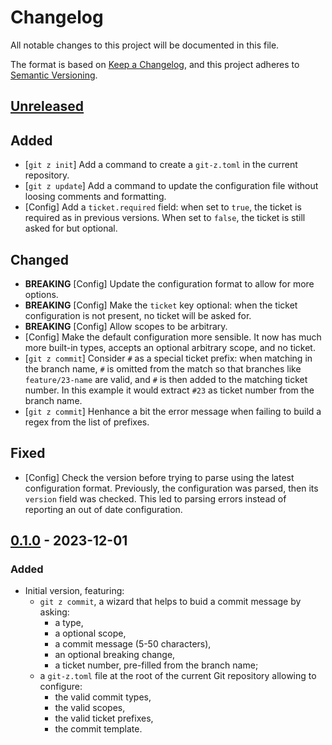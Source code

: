# Changelog

All notable changes to this project will be documented in this file.

The format is based on [Keep a Changelog](https://keepachangelog.com/en/1.0.0/),
and this project adheres to [Semantic
Versioning](https://semver.org/spec/v2.0.0.html).

## [Unreleased]

## Added

* [`git z init`] Add a command to create a `git-z.toml` in the current
    repository.
* [`git z update`] Add a command to update the configuration file without
    loosing comments and formatting.
* [Config] Add a `ticket.required` field: when set to `true`, the ticket is
    required as in previous versions. When set to `false`, the ticket is still
    asked for but optional.

## Changed

* **BREAKING** [Config] Update the configuration format to allow for more
    options.
* **BREAKING** [Config] Make the `ticket` key optional: when the ticket
    configuration is not present, no ticket will be asked for.
* **BREAKING** [Config] Allow scopes to be arbitrary.
* [Config] Make the default configuration more sensible. It now has much more
    built-in types, accepts an optional arbitrary scope, and no ticket.
* [`git z commit`] Consider `#` as a special ticket prefix: when matching in the
    branch name, `#` is omitted from the match so that branches like
    `feature/23-name` are valid, and `#` is then added to the matching ticket
    number. In this example it would extract `#23` as ticket number from the
    branch name.
* [`git z commit`] Henhance a bit the error message when failing to build a
    regex from the list of prefixes.

## Fixed

* [Config] Check the version before trying to parse using the latest
    configuration format. Previously, the configuration was parsed, then its
    `version` field was checked. This led to parsing errors instead of reporting
    an out of date configuration.

## [0.1.0] - 2023-12-01

### Added

* Initial version, featuring:
    * `git z commit`, a wizard that helps to buid a commit message by asking:
        * a type,
        * a optional scope,
        * a commit message (5-50 characters),
        * an optional breaking change,
        * a ticket number, pre-filled from the branch name;
    * a `git-z.toml` file at the root of the current Git repository allowing
        to configure:
        * the valid commit types,
        * the valid scopes,
        * the valid ticket prefixes,
        * the commit template.

[Unreleased]: https://github.com/ejpcmac/git-z/compare/main...develop
[0.1.0]: https://github.com/ejpcmac/git-z/releases/tag/v0.1.0
